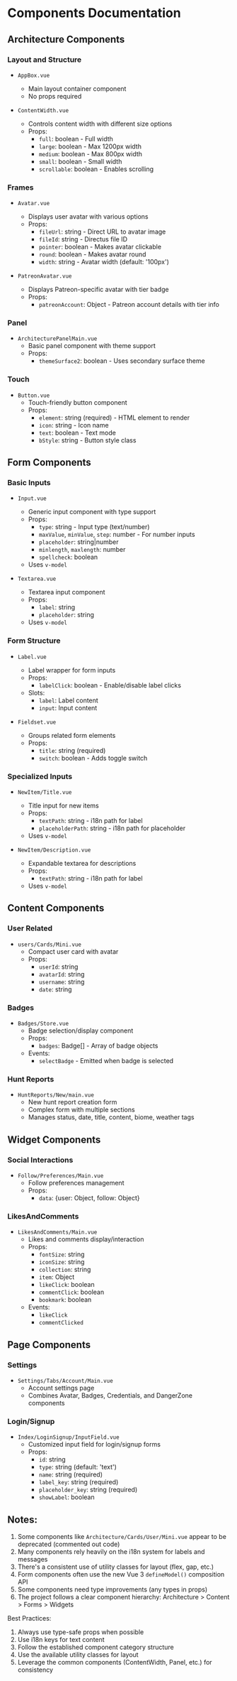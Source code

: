 # Components Documentation

## Architecture Components

### Layout and Structure
- `AppBox.vue`
  - Main layout container component
  - No props required

- `ContentWidth.vue`
  - Controls content width with different size options
  - Props:
    - `full`: boolean - Full width
    - `large`: boolean - Max 1200px width
    - `medium`: boolean - Max 800px width
    - `small`: boolean - Small width
    - `scrollable`: boolean - Enables scrolling

### Frames
- `Avatar.vue`
  - Displays user avatar with various options
  - Props:
    - `fileUrl`: string - Direct URL to avatar image
    - `fileId`: string - Directus file ID
    - `pointer`: boolean - Makes avatar clickable
    - `round`: boolean - Makes avatar round
    - `width`: string - Avatar width (default: '100px')

- `PatreonAvatar.vue`
  - Displays Patreon-specific avatar with tier badge
  - Props:
    - `patreonAccount`: Object - Patreon account details with tier info

### Panel
- `ArchitecturePanelMain.vue`
  - Basic panel component with theme support
  - Props:
    - `themeSurface2`: boolean - Uses secondary surface theme

### Touch
- `Button.vue`
  - Touch-friendly button component
  - Props:
    - `element`: string (required) - HTML element to render
    - `icon`: string - Icon name
    - `text`: boolean - Text mode
    - `bStyle`: string - Button style class

## Form Components

### Basic Inputs
- `Input.vue`
  - Generic input component with type support
  - Props:
    - `type`: string - Input type (text/number)
    - `maxValue`, `minValue`, `step`: number - For number inputs
    - `placeholder`: string|number
    - `minlength`, `maxlength`: number
    - `spellcheck`: boolean
  - Uses `v-model`

- `Textarea.vue`
  - Textarea input component
  - Props:
    - `label`: string
    - `placeholder`: string
  - Uses `v-model`

### Form Structure
- `Label.vue`
  - Label wrapper for form inputs
  - Props:
    - `labelClick`: boolean - Enable/disable label clicks
  - Slots:
    - `label`: Label content
    - `input`: Input content

- `Fieldset.vue`
  - Groups related form elements
  - Props:
    - `title`: string (required)
    - `switch`: boolean - Adds toggle switch

### Specialized Inputs
- `NewItem/Title.vue`
  - Title input for new items
  - Props:
    - `textPath`: string - i18n path for label
    - `placeholderPath`: string - i18n path for placeholder
  - Uses `v-model`

- `NewItem/Description.vue`
  - Expandable textarea for descriptions
  - Props:
    - `textPath`: string - i18n path for label
  - Uses `v-model`

## Content Components

### User Related
- `users/Cards/Mini.vue`
  - Compact user card with avatar
  - Props:
    - `userId`: string
    - `avatarId`: string
    - `username`: string
    - `date`: string

### Badges
- `Badges/Store.vue`
  - Badge selection/display component
  - Props:
    - `badges`: Badge[] - Array of badge objects
  - Events:
    - `selectBadge` - Emitted when badge is selected

### Hunt Reports
- `HuntReports/New/main.vue`
  - New hunt report creation form
  - Complex form with multiple sections
  - Manages status, date, title, content, biome, weather tags

## Widget Components

### Social Interactions
- `Follow/Preferences/Main.vue`
  - Follow preferences management
  - Props:
    - `data`: {user: Object, follow: Object}

### LikesAndComments
- `LikesAndComments/Main.vue`
  - Likes and comments display/interaction
  - Props:
    - `fontSize`: string
    - `iconSize`: string
    - `collection`: string
    - `item`: Object
    - `likeClick`: boolean
    - `commentClick`: boolean
    - `bookmark`: boolean
  - Events:
    - `likeClick`
    - `commentClicked`

## Page Components

### Settings
- `Settings/Tabs/Account/Main.vue`
  - Account settings page
  - Combines Avatar, Badges, Credentials, and DangerZone components

### Login/Signup
- `Index/LoginSignup/InputField.vue`
  - Customized input field for login/signup forms
  - Props:
    - `id`: string
    - `type`: string (default: 'text')
    - `name`: string (required)
    - `label_key`: string (required)
    - `placeholder_key`: string (required)
    - `showLabel`: boolean

## Notes:
1. Some components like `Architecture/Cards/User/Mini.vue` appear to be deprecated (commented out code)
2. Many components rely heavily on the i18n system for labels and messages
3. There's a consistent use of utility classes for layout (flex, gap, etc.)
4. Form components often use the new Vue 3 `defineModel()` composition API
5. Some components need type improvements (any types in props)
6. The project follows a clear component hierarchy: Architecture > Content > Forms > Widgets

Best Practices:
1. Always use type-safe props when possible
2. Use i18n keys for text content
3. Follow the established component category structure
4. Use the available utility classes for layout
5. Leverage the common components (ContentWidth, Panel, etc.) for consistency
